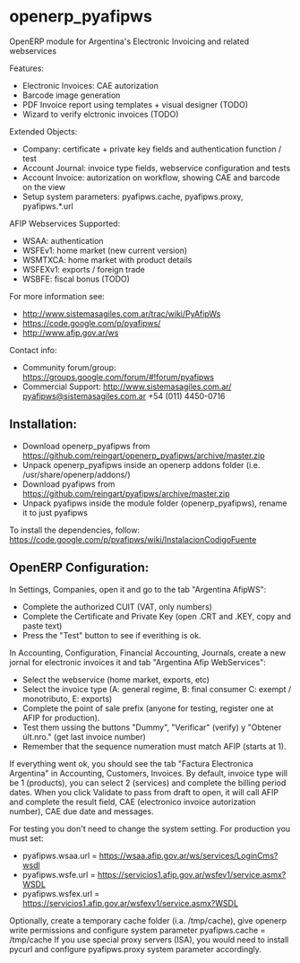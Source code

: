 openerp_pyafipws
================

OpenERP module for Argentina's Electronic Invoicing and related webservices

Features:
 * Electronic Invoices: CAE autorization 
 * Barcode image generation
 * PDF Invoice report using templates + visual designer (TODO)
 * Wizard to verify elctronic invoices (TODO)

Extended Objects:
 * Company: certificate + private key fields and authentication function / test
 * Account Journal: invoice type fields, webservice configuration and tests
 * Account Invoice: autorization on workflow, showing CAE and barcode on the view
 * Setup system parameters: pyafipws.cache, pyafipws.proxy, pyafipws.*.url

AFIP Webservices Supported:
 * WSAA: authentication
 * WSFEv1: home market (new current version)
 * WSMTXCA: home market with product details
 * WSFEXv1: exports / foreign trade
 * WSBFE: fiscal bonus (TODO)

For more information see:
 * http://www.sistemasagiles.com.ar/trac/wiki/PyAfipWs
 * https://code.google.com/p/pyafipws/
 * http://www.afip.gov.ar/ws

Contact info:
 * Community forum/group: https://groups.google.com/forum/#!forum/pyafipws
 * Commercial Support: http://www.sistemasagiles.com.ar/ pyafipws@sistemasagiles.com.ar +54 (011) 4450-0716

Installation:
-------------

 * Download openerp_pyafipws from https://github.com/reingart/openerp_pyafipws/archive/master.zip
 * Unpack openerp_pyafipws inside an openerp addons folder (i.e. /usr/share/openerp/addons/)
 * Download pyafipws from https://github.com/reingart/pyafipws/archive/master.zip
 * Unpack pyafipws inside the module folder (openerp_pyafipws), rename it to just pyafipws

To install the dependencies, follow: https://code.google.com/p/pyafipws/wiki/InstalacionCodigoFuente

OpenERP Configuration:
----------------------
 
In Settings, Companies, open it and go to the tab "Argentina AfipWS":
 * Complete the authorized CUIT (VAT, only numbers)
 * Complete the Certificate and Private Key (open .CRT and .KEY, copy and paste text)
 * Press the "Test" button to see if everithing is ok.

In Accounting, Configuration, Financial Accounting, Journals, 
create a new jornal for electronic invoices it and tab "Argentina Afip WebServices":
 * Select the webservice (home market, exports, etc)
 * Select the invoice type (A: general regime, B: final consumer C: exempt / monotributo, E: exports)
 * Complete the point of sale prefix (anyone for testing, register one at AFIP for production). 
 * Test them ussing the buttons "Dummy", "Verificar" (verify) y "Obtener últ.nro." (get last invoice number)
 * Remember that the sequence numeration must match AFIP (starts at 1).

If everything went ok, you should see the tab "Factura Electronica Argentina" in Accounting, Customers, Invoices.
By default, invoice type will be 1 (products), you can select 2 (services) and complete the billing period dates.
When you click Validate to pass from draft to open, it will call AFIP and complete the result field, 
CAE (electronico invoice autorization number), CAE due date and messages.

For testing you don't need to change the system setting. 
For production you must set:

 * pyafipws.wsaa.url = https://wsaa.afip.gov.ar/ws/services/LoginCms?wsdl
 * pyafipws.wsfe.url = https://servicios1.afip.gov.ar/wsfev1/service.asmx?WSDL
 * pyafipws.wsfex.url = https://servicios1.afip.gov.ar/wsfexv1/service.asmx?WSDL

Optionally, create a temporary cache folder (i.a. /tmp/cache), give openerp write permissions
and configure system parameter pyafipws.cache = /tmp/cache
If you use special proxy servers (ISA), you would need to install pycurl 
and configure pyafipws.proxy system parameter accordingly.
